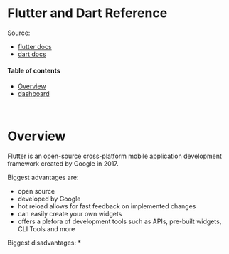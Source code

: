 # Flutter and Dart Reference

Source:
* [flutter docs](https://flutter.dev/docs)
* [dart docs](https://dart.dev/guides)

#### Table of contents

* [Overview](#overview)
* [dashboard](#dashboard)

&nbsp;
# Overview
Flutter is an open-source cross-platform mobile application development framework created by Google in 2017.

Biggest advantages are:
* open source
* developed by Google
* hot reload allows for fast feedback on implemented changes
* can easily create your own widgets
* offers a plefora of development tools such as APIs, pre-built widgets, CLI Tools and more

Biggest disadvantages:
* 
